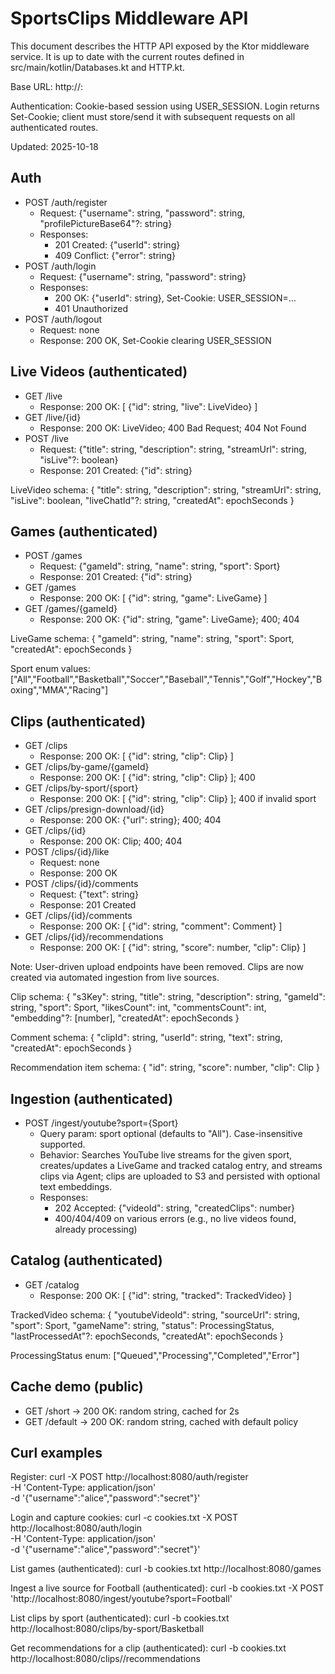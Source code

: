 # SportsClips Middleware API

This document describes the HTTP API exposed by the Ktor middleware service. It is up to date with the current routes defined in src/main/kotlin/Databases.kt and HTTP.kt.

Base URL: http://<host>:<port>

Authentication: Cookie-based session using USER_SESSION. Login returns Set-Cookie; client must store/send it with subsequent requests on all authenticated routes.

Updated: 2025-10-18

## Auth
- POST /auth/register
  - Request: {"username": string, "password": string, "profilePictureBase64"?: string}
  - Responses:
    - 201 Created: {"userId": string}
    - 409 Conflict: {"error": string}
- POST /auth/login
  - Request: {"username": string, "password": string}
  - Responses:
    - 200 OK: {"userId": string}, Set-Cookie: USER_SESSION=...
    - 401 Unauthorized
- POST /auth/logout
  - Request: none
  - Response: 200 OK, Set-Cookie clearing USER_SESSION

## Live Videos (authenticated)
- GET /live
  - Response: 200 OK: [ {"id": string, "live": LiveVideo} ]
- GET /live/{id}
  - Response: 200 OK: LiveVideo; 400 Bad Request; 404 Not Found
- POST /live
  - Request: {"title": string, "description": string, "streamUrl": string, "isLive"?: boolean}
  - Response: 201 Created: {"id": string}

LiveVideo schema:
{ "title": string, "description": string, "streamUrl": string, "isLive": boolean, "liveChatId"?: string, "createdAt": epochSeconds }

## Games (authenticated)
- POST /games
  - Request: {"gameId": string, "name": string, "sport": Sport}
  - Response: 201 Created: {"id": string}
- GET /games
  - Response: 200 OK: [ {"id": string, "game": LiveGame} ]
- GET /games/{gameId}
  - Response: 200 OK: {"id": string, "game": LiveGame}; 400; 404

LiveGame schema:
{ "gameId": string, "name": string, "sport": Sport, "createdAt": epochSeconds }

Sport enum values: ["All","Football","Basketball","Soccer","Baseball","Tennis","Golf","Hockey","Boxing","MMA","Racing"]

## Clips (authenticated)
- GET /clips
  - Response: 200 OK: [ {"id": string, "clip": Clip} ]
- GET /clips/by-game/{gameId}
  - Response: 200 OK: [ {"id": string, "clip": Clip} ]; 400
- GET /clips/by-sport/{sport}
  - Response: 200 OK: [ {"id": string, "clip": Clip} ]; 400 if invalid sport
- GET /clips/presign-download/{id}
  - Response: 200 OK: {"url": string}; 400; 404
- GET /clips/{id}
  - Response: 200 OK: Clip; 400; 404
- POST /clips/{id}/like
  - Request: none
  - Response: 200 OK
- POST /clips/{id}/comments
  - Request: {"text": string}
  - Response: 201 Created
- GET /clips/{id}/comments
  - Response: 200 OK: [ {"id": string, "comment": Comment} ]
- GET /clips/{id}/recommendations
  - Response: 200 OK: [ {"id": string, "score": number, "clip": Clip} ]

Note: User-driven upload endpoints have been removed. Clips are now created via automated ingestion from live sources.

Clip schema:
{ "s3Key": string, "title": string, "description": string, "gameId": string, "sport": Sport, "likesCount": int, "commentsCount": int, "embedding"?: [number], "createdAt": epochSeconds }

Comment schema:
{ "clipId": string, "userId": string, "text": string, "createdAt": epochSeconds }

Recommendation item schema:
{ "id": string, "score": number, "clip": Clip }

## Ingestion (authenticated)
- POST /ingest/youtube?sport={Sport}
  - Query param: sport optional (defaults to "All"). Case-insensitive supported.
  - Behavior: Searches YouTube live streams for the given sport, creates/updates a LiveGame and tracked catalog entry, and streams clips via Agent; clips are uploaded to S3 and persisted with optional text embeddings.
  - Responses:
    - 202 Accepted: {"videoId": string, "createdClips": number}
    - 400/404/409 on various errors (e.g., no live videos found, already processing)

## Catalog (authenticated)
- GET /catalog
  - Response: 200 OK: [ {"id": string, "tracked": TrackedVideo} ]

TrackedVideo schema:
{ "youtubeVideoId": string, "sourceUrl": string, "sport": Sport, "gameName": string, "status": ProcessingStatus, "lastProcessedAt"?: epochSeconds, "createdAt": epochSeconds }

ProcessingStatus enum: ["Queued","Processing","Completed","Error"]

## Cache demo (public)
- GET /short → 200 OK: random string, cached for 2s
- GET /default → 200 OK: random string, cached with default policy

## Curl examples

Register:
  curl -X POST http://localhost:8080/auth/register \
       -H 'Content-Type: application/json' \
       -d '{"username":"alice","password":"secret"}'

Login and capture cookies:
  curl -c cookies.txt -X POST http://localhost:8080/auth/login \
       -H 'Content-Type: application/json' \
       -d '{"username":"alice","password":"secret"}'

List games (authenticated):
  curl -b cookies.txt http://localhost:8080/games

Ingest a live source for Football (authenticated):
  curl -b cookies.txt -X POST 'http://localhost:8080/ingest/youtube?sport=Football'

List clips by sport (authenticated):
  curl -b cookies.txt http://localhost:8080/clips/by-sport/Basketball

Get recommendations for a clip (authenticated):
  curl -b cookies.txt http://localhost:8080/clips/<clipId>/recommendations
